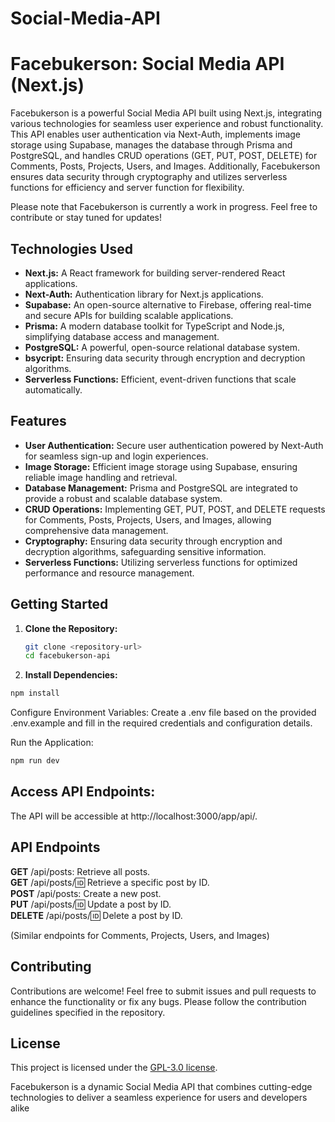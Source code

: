 # Social-Media-API
# Facebukerson: Social Media API (Next.js)

Facebukerson is a powerful Social Media API built using Next.js, integrating various technologies for seamless user experience and robust functionality. This API enables user authentication via Next-Auth, implements image storage using Supabase, manages the database through Prisma and PostgreSQL, and handles CRUD operations (GET, PUT, POST, DELETE) for Comments, Posts, Projects, Users, and Images. Additionally, Facebukerson ensures data security through cryptography and utilizes serverless functions for efficiency and server function for flexibility.

Please note that Facebukerson is currently a work in progress. Feel free to contribute or stay tuned for updates!

## Technologies Used

- **Next.js:** A React framework for building server-rendered React applications.
- **Next-Auth:** Authentication library for Next.js applications.
- **Supabase:** An open-source alternative to Firebase, offering real-time and secure APIs for building scalable applications.
- **Prisma:** A modern database toolkit for TypeScript and Node.js, simplifying database access and management.
- **PostgreSQL:** A powerful, open-source relational database system.
- **bsycript:** Ensuring data security through encryption and decryption algorithms.
- **Serverless Functions:** Efficient, event-driven functions that scale automatically.

## Features

- **User Authentication:** Secure user authentication powered by Next-Auth for seamless sign-up and login experiences.
- **Image Storage:** Efficient image storage using Supabase, ensuring reliable image handling and retrieval.
- **Database Management:** Prisma and PostgreSQL are integrated to provide a robust and scalable database system.
- **CRUD Operations:** Implementing GET, PUT, POST, and DELETE requests for Comments, Posts, Projects, Users, and Images, allowing comprehensive data management.
- **Cryptography:** Ensuring data security through encryption and decryption algorithms, safeguarding sensitive information.
- **Serverless Functions:** Utilizing serverless functions for optimized performance and resource management.

## Getting Started

1. **Clone the Repository:**
   ```sh
   git clone <repository-url>
   cd facebukerson-api
   ```
   
2. **Install Dependencies:**
```sh
npm install
```
Configure Environment Variables:
Create a .env file based on the provided .env.example and fill in the required credentials and configuration details.

Run the Application:

```sh
npm run dev
```

## Access API Endpoints:
The API will be accessible at http://localhost:3000/app/api/.

## API Endpoints
**GET** /api/posts: Retrieve all posts.
<br>
**GET** /api/posts/:id: Retrieve a specific post by ID.
<br>
**POST** /api/posts: Create a new post.
<br>
**PUT** /api/posts/:id: Update a post by ID.
<br>
**DELETE** /api/posts/:id: Delete a post by ID.


(Similar endpoints for Comments, Projects, Users, and Images)

## Contributing
Contributions are welcome! Feel free to submit issues and pull requests to enhance the functionality or fix any bugs. Please follow the contribution guidelines specified in the repository.

## License
This project is licensed under the [GPL-3.0 license](https://github.com/Gabriel-Spinola/Social-Media-API/blob/main/LICENSE).

Facebukerson is a dynamic Social Media API that combines cutting-edge technologies to deliver a seamless experience for users and developers alike
